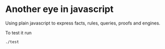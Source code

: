 # Another eye in javascript

Using plain javascript to express facts, rules, queries, proofs and engines.

To test it run
```
./test
```
